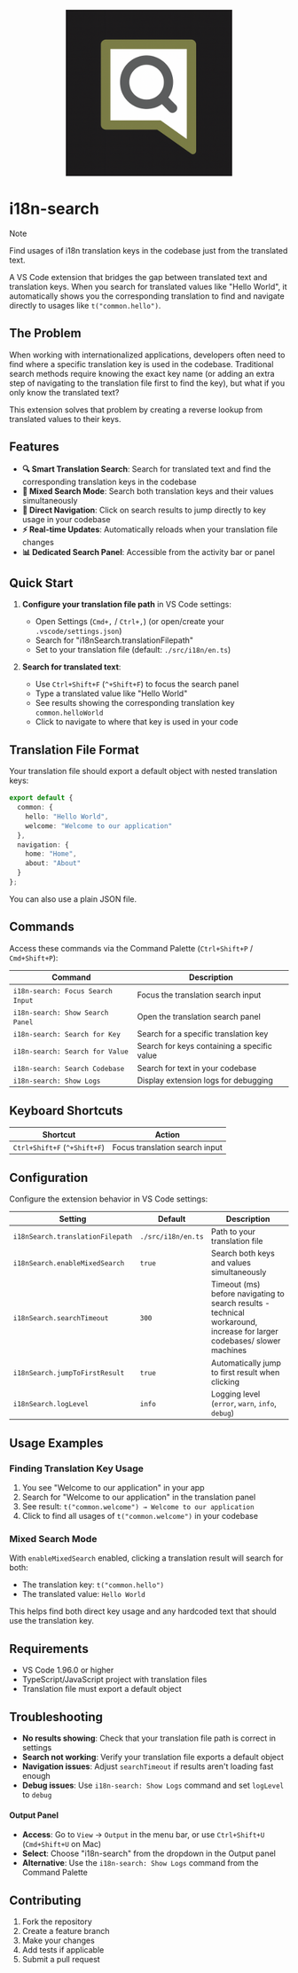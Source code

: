 
<p align="center">
  <img src="public/i18n-search.png" width="300" alt="i18n-search Logo" />
</p>

# i18n-search

> [!NOTE]  
> Find usages of i18n translation keys in the codebase just from the translated text.


A VS Code extension that bridges the gap between translated text and translation keys. When you search for translated values like "Hello World", it automatically shows you the corresponding translation to find and navigate directly to usages like `t("common.hello")`.

## The Problem

When working with internationalized applications, developers often need to find where a specific translation key is used in the codebase. Traditional search methods require knowing the exact key name (or adding an extra step of navigating to the translation file first to find the key), but what if you only know the translated text? 

This extension solves that problem by creating a reverse lookup from translated values to their keys.

## Features

- **🔍 Smart Translation Search**: Search for translated text and find the corresponding translation keys in the codebase
- **🔄 Mixed Search Mode**: Search both translation keys and their values simultaneously
- **🎯 Direct Navigation**: Click on search results to jump directly to key usage in your codebase
- **⚡ Real-time Updates**: Automatically reloads when your translation file changes
- **📊 Dedicated Search Panel**: Accessible from the activity bar or panel

## Quick Start

1. **Configure your translation file path** in VS Code settings:
   - Open Settings (`Cmd+,` / `Ctrl+,`) (or open/create your `.vscode/settings.json`)
   - Search for "i18nSearch.translationFilepath"
   - Set to your translation file (default: `./src/i18n/en.ts`)

2. **Search for translated text**:
   - Use `Ctrl+Shift+F` (`^+Shift+F`) to focus the search panel
   - Type a translated value like "Hello World"
   - See results showing the corresponding translation key `common.helloWorld`
   - Click to navigate to where that key is used in your code

## Translation File Format

Your translation file should export a default object with nested translation keys:

```typescript
export default {
  common: {
    hello: "Hello World",
    welcome: "Welcome to our application"
  },
  navigation: {
    home: "Home",
    about: "About"
  }
};
```

You can also use a plain JSON file.

## Commands

Access these commands via the Command Palette (`Ctrl+Shift+P` / `Cmd+Shift+P`):

| Command | Description |
|---------|-------------|
| `i18n-search: Focus Search Input` | Focus the translation search input |
| `i18n-search: Show Search Panel` | Open the translation search panel |
| `i18n-search: Search for Key` | Search for a specific translation key |
| `i18n-search: Search for Value` | Search for keys containing a specific value |
| `i18n-search: Search Codebase` | Search for text in your codebase |
| `i18n-search: Show Logs` | Display extension logs for debugging |

## Keyboard Shortcuts

| Shortcut | Action |
|----------|--------|
| `Ctrl+Shift+F` (`^+Shift+F`) | Focus translation search input |

## Configuration

Configure the extension behavior in VS Code settings:

| Setting | Default | Description |
|---------|---------|-------------|
| `i18nSearch.translationFilepath` | `./src/i18n/en.ts` | Path to your translation file |
| `i18nSearch.enableMixedSearch` | `true` | Search both keys and values simultaneously |
| `i18nSearch.searchTimeout` | `300` | Timeout (ms) before navigating to search results - technical workaround, increase for larger codebases/ slower machines |
| `i18nSearch.jumpToFirstResult` | `true` | Automatically jump to first result when clicking |
| `i18nSearch.logLevel` | `info` | Logging level (`error`, `warn`, `info`, `debug`) |

## Usage Examples

### Finding Translation Key Usage

1. You see "Welcome to our application" in your app
2. Search for "Welcome to our application" in the translation panel
3. See result: `t("common.welcome") → Welcome to our application`
4. Click to find all usages of `t("common.welcome")` in your codebase

### Mixed Search Mode

With `enableMixedSearch` enabled, clicking a translation result will search for both:
- The translation key: `t("common.hello")`
- The translated value: `Hello World`

This helps find both direct key usage and any hardcoded text that should use the translation key.


## Requirements

- VS Code 1.96.0 or higher
- TypeScript/JavaScript project with translation files
- Translation file must export a default object

## Troubleshooting

- **No results showing**: Check that your translation file path is correct in settings
- **Search not working**: Verify your translation file exports a default object
- **Navigation issues**: Adjust `searchTimeout` if results aren't loading fast enough
- **Debug issues**: Use `i18n-search: Show Logs` command and set `logLevel` to `debug`

#### Output Panel
- **Access**: Go to `View` → `Output` in the menu bar, or use `Ctrl+Shift+U` (`Cmd+Shift+U` on Mac)
- **Select**: Choose "i18n-search" from the dropdown in the Output panel
- **Alternative**: Use the `i18n-search: Show Logs` command from the Command Palette

## Contributing

1. Fork the repository
2. Create a feature branch
3. Make your changes
4. Add tests if applicable
5. Submit a pull request
